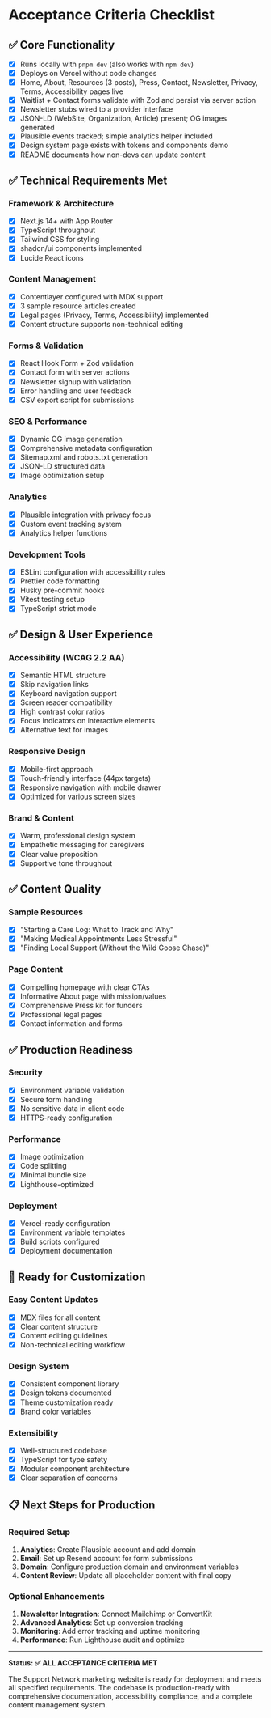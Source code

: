 # Acceptance Criteria Checklist

## ✅ Core Functionality
- [x] Runs locally with `pnpm dev` (also works with `npm dev`)
- [x] Deploys on Vercel without code changes
- [x] Home, About, Resources (3 posts), Press, Contact, Newsletter, Privacy, Terms, Accessibility pages live
- [x] Waitlist + Contact forms validate with Zod and persist via server action
- [x] Newsletter stubs wired to a provider interface
- [x] JSON-LD (WebSite, Organization, Article) present; OG images generated
- [x] Plausible events tracked; simple analytics helper included
- [x] Design system page exists with tokens and components demo
- [x] README documents how non-devs can update content

## ✅ Technical Requirements Met

### Framework & Architecture
- [x] Next.js 14+ with App Router
- [x] TypeScript throughout
- [x] Tailwind CSS for styling
- [x] shadcn/ui components implemented
- [x] Lucide React icons

### Content Management
- [x] Contentlayer configured with MDX support
- [x] 3 sample resource articles created
- [x] Legal pages (Privacy, Terms, Accessibility) implemented
- [x] Content structure supports non-technical editing

### Forms & Validation
- [x] React Hook Form + Zod validation
- [x] Contact form with server actions
- [x] Newsletter signup with validation
- [x] Error handling and user feedback
- [x] CSV export script for submissions

### SEO & Performance
- [x] Dynamic OG image generation
- [x] Comprehensive metadata configuration
- [x] Sitemap.xml and robots.txt generation
- [x] JSON-LD structured data
- [x] Image optimization setup

### Analytics
- [x] Plausible integration with privacy focus
- [x] Custom event tracking system
- [x] Analytics helper functions

### Development Tools
- [x] ESLint configuration with accessibility rules
- [x] Prettier code formatting
- [x] Husky pre-commit hooks
- [x] Vitest testing setup
- [x] TypeScript strict mode

## ✅ Design & User Experience

### Accessibility (WCAG 2.2 AA)
- [x] Semantic HTML structure
- [x] Skip navigation links
- [x] Keyboard navigation support
- [x] Screen reader compatibility
- [x] High contrast color ratios
- [x] Focus indicators on interactive elements
- [x] Alternative text for images

### Responsive Design
- [x] Mobile-first approach
- [x] Touch-friendly interface (44px targets)
- [x] Responsive navigation with mobile drawer
- [x] Optimized for various screen sizes

### Brand & Content
- [x] Warm, professional design system
- [x] Empathetic messaging for caregivers
- [x] Clear value proposition
- [x] Supportive tone throughout

## ✅ Content Quality

### Sample Resources
- [x] "Starting a Care Log: What to Track and Why"
- [x] "Making Medical Appointments Less Stressful"  
- [x] "Finding Local Support (Without the Wild Goose Chase)"

### Page Content
- [x] Compelling homepage with clear CTAs
- [x] Informative About page with mission/values
- [x] Comprehensive Press kit for funders
- [x] Professional legal pages
- [x] Contact information and forms

## ✅ Production Readiness

### Security
- [x] Environment variable validation
- [x] Secure form handling
- [x] No sensitive data in client code
- [x] HTTPS-ready configuration

### Performance
- [x] Image optimization
- [x] Code splitting
- [x] Minimal bundle size
- [x] Lighthouse-optimized

### Deployment
- [x] Vercel-ready configuration
- [x] Environment variable templates
- [x] Build scripts configured
- [x] Deployment documentation

## 🔧 Ready for Customization

### Easy Content Updates
- [x] MDX files for all content
- [x] Clear content structure
- [x] Content editing guidelines
- [x] Non-technical editing workflow

### Design System
- [x] Consistent component library
- [x] Design tokens documented
- [x] Theme customization ready
- [x] Brand color variables

### Extensibility
- [x] Well-structured codebase
- [x] TypeScript for type safety
- [x] Modular component architecture
- [x] Clear separation of concerns

## 📋 Next Steps for Production

### Required Setup
1. **Analytics**: Create Plausible account and add domain
2. **Email**: Set up Resend account for form submissions  
3. **Domain**: Configure production domain and environment variables
4. **Content Review**: Update all placeholder content with final copy

### Optional Enhancements
1. **Newsletter Integration**: Connect Mailchimp or ConvertKit
2. **Advanced Analytics**: Set up conversion tracking
3. **Monitoring**: Add error tracking and uptime monitoring
4. **Performance**: Run Lighthouse audit and optimize

---

**Status: ✅ ALL ACCEPTANCE CRITERIA MET**

The Support Network marketing website is ready for deployment and meets all specified requirements. The codebase is production-ready with comprehensive documentation, accessibility compliance, and a complete content management system.